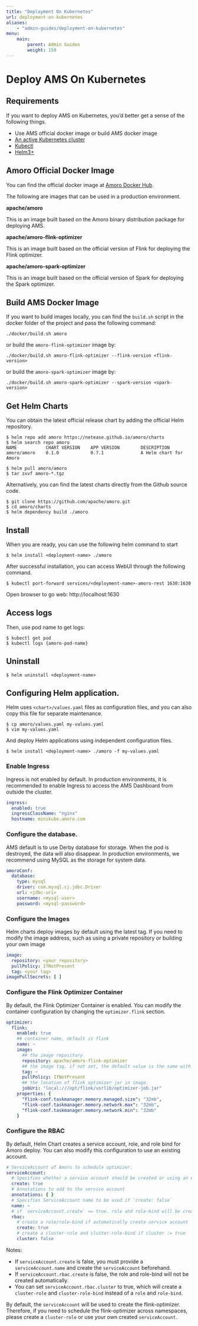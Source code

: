 ```yaml
---
title: "Deployment On Kubernetes"
url: deployment-on-kubernetes
aliases:
    - "admin-guides/deployment-on-kubernetes"
menu:
    main:
        parent: Admin Guides
        weight: 150
---
```

<!--
 - Licensed to the Apache Software Foundation (ASF) under one or more
 - contributor license agreements.  See the NOTICE file distributed with
 - this work for additional information regarding copyright ownership.
 - The ASF licenses this file to You under the Apache License, Version 2.0
 - (the "License"); you may not use this file except in compliance with
 - the License.  You may obtain a copy of the License at
 -
 -   http://www.apache.org/licenses/LICENSE-2.0
 -
 - Unless required by applicable law or agreed to in writing, software
 - distributed under the License is distributed on an "AS IS" BASIS,
 - WITHOUT WARRANTIES OR CONDITIONS OF ANY KIND, either express or implied.
 - See the License for the specific language governing permissions and
 - limitations under the License.
 -->
# Deploy AMS On Kubernetes

## Requirements

If you want to deploy AMS on Kubernetes, you’d better get a sense of the following things.

- Use AMS official docker image or build AMS docker image
- [An active Kubernetes cluster](https://kubernetes.io/docs/setup/) 
- [Kubectl](https://kubernetes.io/docs/tasks/tools/#kubectl) 
- [Helm3+](https://helm.sh/docs/intro/quickstart/)

## Amoro Official Docker Image

You can find the official docker image at [Amoro Docker Hub](https://hub.docker.com/u/apache).

The following are images that can be used in a production environment.

**apache/amoro**

This is an image built based on the Amoro binary distribution package for deploying AMS.

**apache/amoro-flink-optimizer**

This is an image built based on the official version of Flink for deploying the Flink optimizer.

**apache/amoro-spark-optimizer**

This is an image built based on the official version of Spark for deploying the Spark optimizer.

## Build AMS Docker Image

If you want to build images locally, you can find the `build.sh` script in the docker folder of the project and pass the following command:

```shell
./docker/build.sh amoro
```

or build the `amoro-flink-optimizer` image by:

```shell
./docker/build.sh amoro-flink-optimizer --flink-version <flink-version>
```

or build the `amoro-spark-optimizer` image by:

```shell
./docker/build.sh amoro-spark-optimizer --spark-version <spark-version>
```

## Get Helm Charts

You can obtain the latest official release chart by adding the official Helm repository.

```shell
$ helm repo add amoro https://netease.github.io/amoro/charts
$ helm search repo amoro 
NAME           CHART VERSION    APP VERSION        DESCRIPTION           
amoro/amoro    0.1.0            0.7.1              A Helm chart for Amoro 

$ helm pull amoro/amoro 
$ tar zxvf amoro-*.tgz
```

Alternatively, you can find the latest charts directly from the Github source code.

```shell
$ git clone https://github.com/apache/amoro.git
$ cd amoro/charts
$ helm dependency build ./amoro
```

## Install

When you are ready, you can use the following helm command to start

```shell
$ helm install <deployment-name> ./amoro 
```

After successful installation, you can access WebUI through the following command.

```shell
$ kubectl port-forward services/<deployment-name>-amoro-rest 1630:1630
```

Open browser to go web: http://localhost:1630

## Access logs

Then, use pod name to get logs:

```shell
$ kubectl get pod
$ kubectl logs {amoro-pod-name}
```

## Uninstall

```shell
$ helm uninstall <deployment-name>
```


## Configuring Helm application.

Helm uses `<chart>/values.yaml` files as configuration files, and you can also copy this file for separate maintenance.

```shell
$ cp amoro/values.yaml my-values.yaml
$ vim my-values.yaml
```

And deploy Helm applications using independent configuration files.

```shell
$ helm install <deployment-name> ./amoro -f my-values.yaml
```


### Enable Ingress

Ingress is not enabled by default. In production environments, it is recommended to enable Ingress to access the AMS Dashboard from outside the cluster.

```yaml
ingress:
  enabled: true
  ingressClassName: "nginx"
  hostname: minikube.amoro.com
```

### Configure the database.

AMS default is to use Derby database for storage. When the pod is destroyed, the data will also disappear.
In production environments, we recommend using MySQL as the storage for system data.

```yaml
amoroConf: 
  database:
    type: mysql
    driver: com.mysql.cj.jdbc.Driver
    url: <jdbc-uri>
    username: <mysql-user>
    password: <mysql-password>
```


### Configure the Images

Helm charts deploy images by default using the latest tag. 
If you need to modify the image address, such as using a private repository or building your own image


```yaml
image:
  repository: <your repository>
  pullPolicy: IfNotPresent
  tag: <your tag>
imagePullSecrets: [ ]
```

### Configure the Flink Optimizer Container

By default, the Flink Optimizer Container is enabled. 
You can modify the container configuration by changing the `optimizer.flink` section.

```yaml
optimizer: 
  flink: 
    enabled: true
    ## container name, default is flink
    name: ~ 
    image:
      ## the image repository
      repository: apache/amoro-flink-optimizer
      ## the image tag, if not set, the default value is the same with amoro image tag.
      tag: ~
      pullPolicy: IfNotPresent
      ## the location of flink optimizer jar in image.
      jobUri: "local:///opt/flink/usrlib/optimizer-job.jar"
    properties: {
      "flink-conf.taskmanager.memory.managed.size": "32mb",
      "flink-conf.taskmanager.memory.network.max": "32mb",
      "flink-conf.taskmanager.memory.network.min": "32mb"
    }
```


### Configure the RBAC

By default, Helm Chart creates a service account, role, and role bind for Amoro deploy. 
You can also modify this configuration to use an existing account.

```yaml
# ServiceAccount of Amoro to schedule optimizer.
serviceAccount:
  # Specifies whether a service account should be created or using an existed account
  create: true
  # Annotations to add to the service account
  annotations: { }
  # Specifies ServiceAccount name to be used if `create: false`
  name: ~
  # if `serviceAccount.create` == true. role and role-bind will be created
  rbac:
    # create a role/role-bind if automatically create service account
    create: true
    # create a cluster-role and cluster-role-bind if cluster := true
    cluster: false
```

Notes:

- If `serviceAccount.create` is false, you must provide a `serviceAccount.name` and create the `serviceAccount` beforehand.
- If `serviceAccount.rbac.create` is false, the role and role-bind will not be created automatically.
- You can set `serviceAccount.rbac.cluster` to true, which will create a `cluster-role` and `cluster-role-bind` instead of a `role` and `role-bind`.

By default, the `serviceAccount` will be used to create the flink-optimizer. 
Therefore, if you need to schedule the flink-optimizer across namespaces, 
please create a `cluster-role` or use your own created `serviceAccount`.
